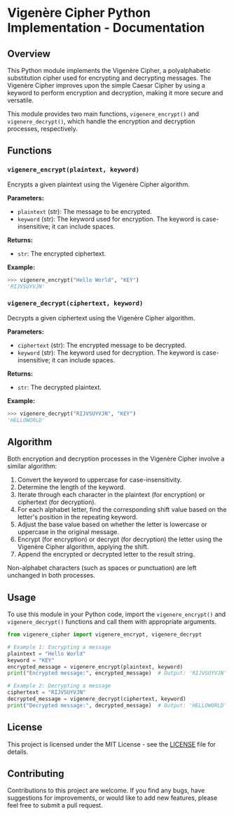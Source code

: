 # Vigenère Cipher Python Implementation - Documentation

## Overview

This Python module implements the Vigenère Cipher, a polyalphabetic substitution cipher used for encrypting and decrypting messages. The Vigenère Cipher improves upon the simple Caesar Cipher by using a keyword to perform encryption and decryption, making it more secure and versatile.

This module provides two main functions, `vigenere_encrypt()` and `vigenere_decrypt()`, which handle the encryption and decryption processes, respectively.

## Functions

### `vigenere_encrypt(plaintext, keyword)`

Encrypts a given plaintext using the Vigenère Cipher algorithm.

**Parameters:**

- `plaintext` (str): The message to be encrypted.
- `keyword` (str): The keyword used for encryption. The keyword is case-insensitive; it can include spaces.

**Returns:**

- `str`: The encrypted ciphertext.

**Example:**

```python
>>> vigenere_encrypt("Hello World", "KEY")
'RIJVSUYVJN'
```

### `vigenere_decrypt(ciphertext, keyword)`

Decrypts a given ciphertext using the Vigenère Cipher algorithm.

**Parameters:**

- `ciphertext` (str): The encrypted message to be decrypted.
- `keyword` (str): The keyword used for decryption. The keyword is case-insensitive; it can include spaces.

**Returns:**

- `str`: The decrypted plaintext.

**Example:**

```python
>>> vigenere_decrypt("RIJVSUYVJN", "KEY")
'HELLOWORLD'
```

## Algorithm

Both encryption and decryption processes in the Vigenère Cipher involve a similar algorithm:

1. Convert the keyword to uppercase for case-insensitivity.
2. Determine the length of the keyword.
3. Iterate through each character in the plaintext (for encryption) or ciphertext (for decryption).
4. For each alphabet letter, find the corresponding shift value based on the letter's position in the repeating keyword.
5. Adjust the base value based on whether the letter is lowercase or uppercase in the original message.
6. Encrypt (for encryption) or decrypt (for decryption) the letter using the Vigenère Cipher algorithm, applying the shift.
7. Append the encrypted or decrypted letter to the result string.

Non-alphabet characters (such as spaces or punctuation) are left unchanged in both processes.

## Usage

To use this module in your Python code, import the `vigenere_encrypt()` and `vigenere_decrypt()` functions and call them with appropriate arguments.

```python
from vigenere_cipher import vigenere_encrypt, vigenere_decrypt

# Example 1: Encrypting a message
plaintext = "Hello World"
keyword = "KEY"
encrypted_message = vigenere_encrypt(plaintext, keyword)
print("Encrypted message:", encrypted_message)  # Output: 'RIJVSUYVJN'

# Example 2: Decrypting a message
ciphertext = "RIJVSUYVJN"
decrypted_message = vigenere_decrypt(ciphertext, keyword)
print("Decrypted message:", decrypted_message)  # Output: 'HELLOWORLD'
```

## License

This project is licensed under the MIT License - see the [LICENSE](LICENSE) file for details.

## Contributing

Contributions to this project are welcome. If you find any bugs, have suggestions for improvements, or would like to add new features, please feel free to submit a pull request.
